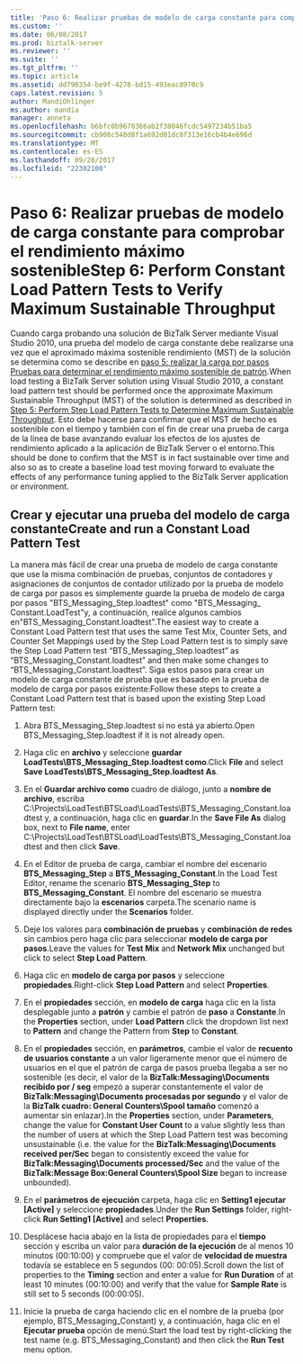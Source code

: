 ```yaml
---
title: 'Paso 6: Realizar pruebas de modelo de carga constante para comprobar el rendimiento máximo sostenible | Documentos de Microsoft'
ms.custom: ''
ms.date: 06/08/2017
ms.prod: biztalk-server
ms.reviewer: ''
ms.suite: ''
ms.tgt_pltfrm: ''
ms.topic: article
ms.assetid: dd790354-be9f-4278-bd15-493eac8970c9
caps.latest.revision: 5
author: MandiOhlinger
ms.author: mandia
manager: anneta
ms.openlocfilehash: b6bfc0b9670366ab2f38046fcdc5497234b51ba5
ms.sourcegitcommit: cb908c540d8f1a692d01dc8f313e16cb4b4e696d
ms.translationtype: MT
ms.contentlocale: es-ES
ms.lasthandoff: 09/20/2017
ms.locfileid: "22302100"
---
```

# <a name="step-6-perform-constant-load-pattern-tests-to-verify-maximum-sustainable-throughput"></a><span data-ttu-id="c3424-102">Paso 6: Realizar pruebas de modelo de carga constante para comprobar el rendimiento máximo sostenible</span><span class="sxs-lookup"><span data-stu-id="c3424-102">Step 6: Perform Constant Load Pattern Tests to Verify Maximum Sustainable Throughput</span></span>
<span data-ttu-id="c3424-103">Cuando carga probando una solución de BizTalk Server mediante Visual Studio 2010, una prueba del modelo de carga constante debe realizarse una vez que el aproximado máxima sostenible rendimiento (MST) de la solución se determina como se describe en [paso 5: realizar la carga por pasos Pruebas para determinar el rendimiento máximo sostenible de patrón](../technical-guides/step-5-complete-step-load-tests-to-determine-maximum-sustainable-throughput.md).</span><span class="sxs-lookup"><span data-stu-id="c3424-103">When load testing a BizTalk Server solution using Visual Studio 2010, a constant load pattern test should be performed once the approximate Maximum Sustainable Throughput (MST) of the solution is determined as described in [Step 5: Perform Step Load Pattern Tests to Determine Maximum Sustainable Throughput](../technical-guides/step-5-complete-step-load-tests-to-determine-maximum-sustainable-throughput.md).</span></span> <span data-ttu-id="c3424-104">Esto debe hacerse para confirmar que el MST de hecho es sostenible con el tiempo y también con el fin de crear una prueba de carga de la línea de base avanzando evaluar los efectos de los ajustes de rendimiento aplicado a la aplicación de BizTalk Server o el entorno.</span><span class="sxs-lookup"><span data-stu-id="c3424-104">This should be done to confirm that the MST is in fact sustainable over time and also so as to create a baseline load test moving forward to evaluate the effects of any performance tuning applied to the BizTalk Server application or environment.</span></span>  
  
## <a name="create-and-run-a-constant-load-pattern-test"></a><span data-ttu-id="c3424-105">Crear y ejecutar una prueba del modelo de carga constante</span><span class="sxs-lookup"><span data-stu-id="c3424-105">Create and run a Constant Load Pattern Test</span></span>  
 <span data-ttu-id="c3424-106">La manera más fácil de crear una prueba de modelo de carga constante que use la misma combinación de pruebas, conjuntos de contadores y asignaciones de conjuntos de contador utilizado por la prueba de modelo de carga por pasos es simplemente guarde la prueba de modelo de carga por pasos "BTS_Messaging_Step.loadtest" como "BTS_Messaging_ Constant.LoadTest"y, a continuación, realice algunos cambios en"BTS_Messaging_Constant.loadtest".</span><span class="sxs-lookup"><span data-stu-id="c3424-106">The easiest way to create a Constant Load Pattern test that uses the same Test Mix, Counter Sets, and Counter Set Mappings used by the Step Load Pattern test is to simply save the Step Load Pattern test “BTS_Messaging_Step.loadtest” as “BTS_Messaging_Constant.loadtest” and then make some changes to “BTS_Messaging_Constant.loadtest”.</span></span> <span data-ttu-id="c3424-107">Siga estos pasos para crear un modelo de carga constante de prueba que es basado en la prueba de modelo de carga por pasos existente:</span><span class="sxs-lookup"><span data-stu-id="c3424-107">Follow these steps to create a Constant Load Pattern test that is based upon the existing Step Load Pattern test:</span></span>  
  
1.  <span data-ttu-id="c3424-108">Abra BTS_Messaging_Step.loadtest si no está ya abierto.</span><span class="sxs-lookup"><span data-stu-id="c3424-108">Open BTS_Messaging_Step.loadtest if it is not already open.</span></span>  
  
2.  <span data-ttu-id="c3424-109">Haga clic en **archivo** y seleccione **guardar LoadTests\BTS_Messaging_Step.loadtest como**.</span><span class="sxs-lookup"><span data-stu-id="c3424-109">Click **File** and select **Save LoadTests\BTS_Messaging_Step.loadtest As**.</span></span>  
  
3.  <span data-ttu-id="c3424-110">En el **Guardar archivo como** cuadro de diálogo, junto a **nombre de archivo**, escriba C:\Projects\LoadTest\BTSLoad\LoadTests\BTS_Messaging_Constant.loadtest y, a continuación, haga clic en **guardar**.</span><span class="sxs-lookup"><span data-stu-id="c3424-110">In the **Save File As** dialog box, next to **File name**, enter C:\Projects\LoadTest\BTSLoad\LoadTests\BTS_Messaging_Constant.loadtest and then click **Save**.</span></span>  
  
4.  <span data-ttu-id="c3424-111">En el Editor de prueba de carga, cambiar el nombre del escenario **BTS_Messaging_Step** a **BTS_Messaging_Constant**.</span><span class="sxs-lookup"><span data-stu-id="c3424-111">In the Load Test Editor, rename the scenario **BTS_Messaging_Step** to **BTS_Messaging_Constant**.</span></span> <span data-ttu-id="c3424-112">El nombre del escenario se muestra directamente bajo la **escenarios** carpeta.</span><span class="sxs-lookup"><span data-stu-id="c3424-112">The scenario name is displayed directly under the **Scenarios** folder.</span></span>  
  
5.  <span data-ttu-id="c3424-113">Deje los valores para **combinación de pruebas** y **combinación de redes** sin cambios pero haga clic para seleccionar **modelo de carga por pasos**.</span><span class="sxs-lookup"><span data-stu-id="c3424-113">Leave the values for **Test Mix** and **Network Mix** unchanged but click to select **Step Load Pattern**.</span></span>  
  
6.  <span data-ttu-id="c3424-114">Haga clic en **modelo de carga por pasos** y seleccione **propiedades**.</span><span class="sxs-lookup"><span data-stu-id="c3424-114">Right-click **Step Load Pattern** and select **Properties**.</span></span>  
  
7.  <span data-ttu-id="c3424-115">En el **propiedades** sección, en **modelo de carga** haga clic en la lista desplegable junto a **patrón** y cambie el patrón de **paso** a **Constante**.</span><span class="sxs-lookup"><span data-stu-id="c3424-115">In the **Properties** section, under **Load Pattern** click the dropdown list next to **Pattern** and change the Pattern from **Step** to **Constant**.</span></span>  
  
8.  <span data-ttu-id="c3424-116">En el **propiedades** sección, en **parámetros**, cambie el valor de **recuento de usuarios constante** a un valor ligeramente menor que el número de usuarios en el que el patrón de carga de pasos prueba llegaba a ser no sostenible (es decir, el valor de la **BizTalk:Messaging\Documents recibido por / seg** empezó a superar constantemente el valor de **BizTalk:Messaging\Documents procesadas por segundo** y el valor de la **BizTalk cuadro: General Counters\Spool tamaño** comenzó a aumentar sin enlazar).</span><span class="sxs-lookup"><span data-stu-id="c3424-116">In the **Properties** section, under **Parameters**, change the value for **Constant User Count** to a value slightly less than the number of users at which the Step Load Pattern test was becoming unsustainable (i.e. the value for the **BizTalk:Messaging\Documents received per/Sec** began to consistently exceed the value for **BizTalk:Messaging\Documents processed/Sec** and the value of the **BizTalk:Message Box:General Counters\Spool Size** began to increase unbounded).</span></span>  
  
9. <span data-ttu-id="c3424-117">En el **parámetros de ejecución** carpeta, haga clic en **Setting1 ejecutar [Active]** y seleccione **propiedades**.</span><span class="sxs-lookup"><span data-stu-id="c3424-117">Under the **Run Settings** folder, right-click **Run Setting1 [Active]** and select **Properties**.</span></span>  
  
10. <span data-ttu-id="c3424-118">Desplácese hacia abajo en la lista de propiedades para el **tiempo** sección y escriba un valor para **duración de la ejecución** de al menos 10 minutos (00:10:00) y compruebe que el valor de **velocidad de muestra** todavía se establece en 5 segundos (00: 00:05).</span><span class="sxs-lookup"><span data-stu-id="c3424-118">Scroll down the list of properties to the **Timing** section and enter a value for **Run Duration** of at least 10 minutes (00:10:00) and verify that the value for **Sample Rate** is still set to 5 seconds (00:00:05).</span></span>  
  
11. <span data-ttu-id="c3424-119">Inicie la prueba de carga haciendo clic en el nombre de la prueba (por ejemplo, BTS_Messaging_Constant) y, a continuación, haga clic en el **Ejecutar prueba** opción de menú.</span><span class="sxs-lookup"><span data-stu-id="c3424-119">Start the load test by right-clicking the test name (e.g. BTS_Messaging_Constant) and then click the **Run Test** menu option.</span></span>